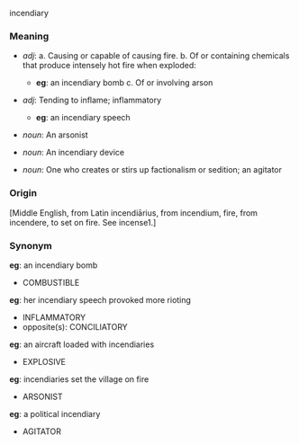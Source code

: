 incendiary
### Meaning
+ _adj_: 
   a. Causing or capable of causing fire.
   b. Of or containing chemicals that produce intensely hot fire when exploded:
    + __eg__: an incendiary bomb
   c. Of or involving arson
+ _adj_: Tending to inflame; inflammatory
    + __eg__: an incendiary speech

+ _noun_: An arsonist
+ _noun_: An incendiary device
+ _noun_: One who creates or stirs up factionalism or sedition; an agitator

### Origin

[Middle English, from Latin incendiārius, from incendium, fire, from incendere, to set on fire. See incense1.]

### Synonym

__eg__: an incendiary bomb

+ COMBUSTIBLE

__eg__: her incendiary speech provoked more rioting

+ INFLAMMATORY
+ opposite(s): CONCILIATORY

__eg__: an aircraft loaded with incendiaries

+ EXPLOSIVE

__eg__: incendiaries set the village on fire

+ ARSONIST

__eg__: a political incendiary

+ AGITATOR


